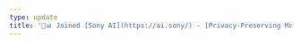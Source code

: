 ```yaml
---
type: update
title: '💼📊 Joined [Sony AI](https://ai.sony/) - [Privacy-Preserving Machine Learning](https://ai.sony/blog/Meet-the-Team-8-Weiming-Zhuang-Nidham-Gazagnadou-Chen-Chen/) team (Tokyo, Japan) as a research intern.'
---
```

